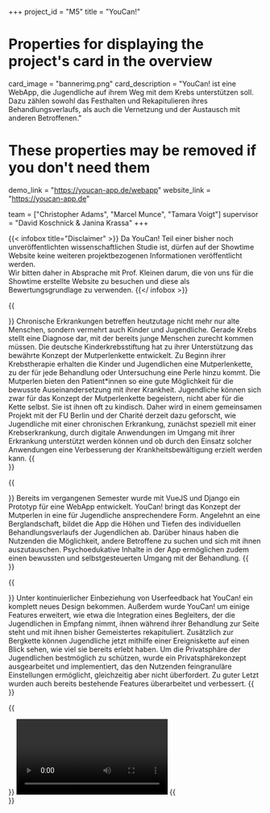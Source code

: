 +++
project_id = "M5"
title = "YouCan!"

# Properties for displaying the project's card in the overview
card_image = "bannerimg.png"
card_description = "YouCan! ist eine WebApp, die Jugendliche auf ihrem Weg mit dem Krebs unterstützen soll. Dazu zählen sowohl das Festhalten und Rekapitulieren ihres Behandlungsverlaufs, als auch die Vernetzung und der Austausch mit anderen Betroffenen."

# These properties may be removed if you don't need them
demo_link = "https://youcan-app.de/webapp"
website_link = "https://youcan-app.de"

team = ["Christopher Adams", "Marcel Munce", "Tamara Voigt"]
supervisor = "David Koschnick & Janina Krassa"
+++

{{< infobox title="Disclaimer" >}}
Da YouCan! Teil einer bisher noch unveröffentlichten wissenschaftlichen Studie ist, dürfen auf der Showtime Website keine weiteren projektbezogenen Informationen veröffentlicht werden.  
Wir bitten daher in Absprache mit Prof. Kleinen darum, die von uns für die Showtime erstellte Website zu besuchen und diese als Bewertungsgrundlage zu verwenden.
{{</ infobox >}}

{{<section title="Hintergrund">}}
Chronische Erkrankungen betreffen heutzutage nicht mehr nur alte Menschen, sondern vermehrt auch Kinder und Jugendliche. Gerade Krebs stellt eine Diagnose dar, mit der bereits junge Menschen zurecht kommen müssen.
Die deutsche Kinderkrebsstiftung hat zu ihrer Unterstützung das bewährte Konzept der Mutperlenkette entwickelt. Zu Beginn ihrer Krebstherapie erhalten die Kinder und Jugendlichen eine Mutperlenkette, zu der für jede Behandlung oder Untersuchung eine Perle hinzu kommt. Die Mutperlen bieten den Patient*innen so eine gute Möglichkeit für die bewusste Auseinandersetzung mit ihrer Krankheit.
Jugendliche können sich zwar für das Konzept der Mutperlenkette begeistern, nicht aber für die Kette selbst. Sie ist ihnen oft zu kindisch.
Daher wird in einem gemeinsamen Projekt mit der FU Berlin und der Charité derzeit dazu geforscht, wie Jugendliche mit einer chronischen Erkrankung, zunächst speziell mit einer Krebserkrankung, durch digitale Anwendungen im Umgang mit ihrer Erkrankung unterstützt werden können und ob durch den Einsatz solcher Anwendungen eine Verbesserung der Krankheitsbewältigung erzielt werden kann.
{{</section>}}

{{<section title="YouCan! 1.0">}}
Bereits im vergangenen Semester wurde mit VueJS und Django ein Prototyp für eine WebApp entwickelt.
YouCan! bringt das Konzept der Mutperlen in eine für Jugendliche ansprechendere Form. Angelehnt an eine Berglandschaft, bildet die App die Höhen und Tiefen des individuellen Behandlungsverlaufs der Jugendlichen ab. Darüber hinaus haben die Nutzenden die Möglichkeit, andere Betroffene zu suchen und sich mit ihnen auszutauschen. Psychoedukative Inhalte in der App ermöglichen zudem einen bewussten und selbstgesteuerten Umgang mit der Behandlung.
{{</section>}}

{{<section title="YouCan! 2.0">}}
Unter kontinuierlicher Einbeziehung von Userfeedback hat YouCan! ein komplett neues Design bekommen. Außerdem wurde YouCan! um einige Features erweitert, wie etwa die Integration eines Begleiters, der die Jugendlichen in Empfang nimmt, ihnen während ihrer Behandlung zur Seite steht und mit ihnen bisher Gemeistertes rekapituliert. Zusätzlich zur Bergkette können Jugendliche jetzt mithilfe einer Ereigniskette auf einen Blick sehen, wie viel sie bereits erlebt haben.
Um die Privatsphäre der Jugendlichen bestmöglich zu schützen, wurde ein Privatsphärekonzept ausgearbeitet und implementiert, das den Nutzenden feingranuläre Einstellungen ermöglicht, gleichzeitig aber nicht überfordert. Zu guter Letzt wurden auch bereits bestehende Features überarbeitet und verbessert.
{{</section>}}

{{<section title="Präsentation">}}
<video controls>
    <source src="https://youcan-app.de/showtime/presentation.mp4" type="video/mp4">
    Sorry, your browser doesn't support embedded videos.
</video>
{{</section>}}
